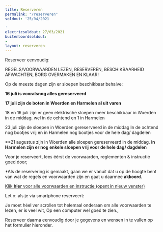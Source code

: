 ```yaml
---
title: Reserveren
permalink: "/reserveren"
soldout: '25/04/2021

'
electricsoldout: 27/03/2021
buitenboordsoldout:
- 
layout: reserveren
---
```



Reserveer eenvoudig:

REGELS/VOORWAARDEN LEZEN, RESERVEREN, BESCHIKBAARHEID AFWACHTEN, BORG OVERMAKEN EN KLAAR! 

Op de meeste dagen zijn er sloepen beschikbaar behalve: 

**16 juli is vooralsnog alles gereserveerd**

**17 juli zijn de boten in Woerden en Harmelen al uit varen**

18 en 19 juli zijn er geen elektrische sloepen meer beschikbaar in Woerden in de middag. 
wel in de ochtend en 1 in Harmelen 

23 juli zijn de sloepen in Woerden gereserveerd in de middag
In de ochtend nog bootjes vrij  en in Harmelen nog bootjes voor de hele dag/ dagdelen 



**21 augustus zijn in Woerden alle sloepen gereserveerd in de middag.
**in Harmelen zijn er nog enkele sloepen vrij voor de hele dag/ dagdelen**

Voor je reserveert, lees éérst de voorwaarden, reglementen & instructie goed door;

*Als de reservering is gemaakt, gaan we er vanuit dat u op de hoogte bent van wat de regels en voorwaarden zijn en gaat u daarmee  **akkoord**.

[Klik **hier** voor alle voorwaarden en instructie (opent in nieuw venster)](http://descheepsjongens.nl/voorwaarden)

Let o: als je via smartphone reserveert: 

Je moet héel ver scrollen tot helemaal onderaan om alle voorwaarden te lezen, er is veel wit, Op een computer wel goed te zien., 

Reserveer daarna eenvoudig door je gegevens en wensen in te vullen op het formulier hieronder.
